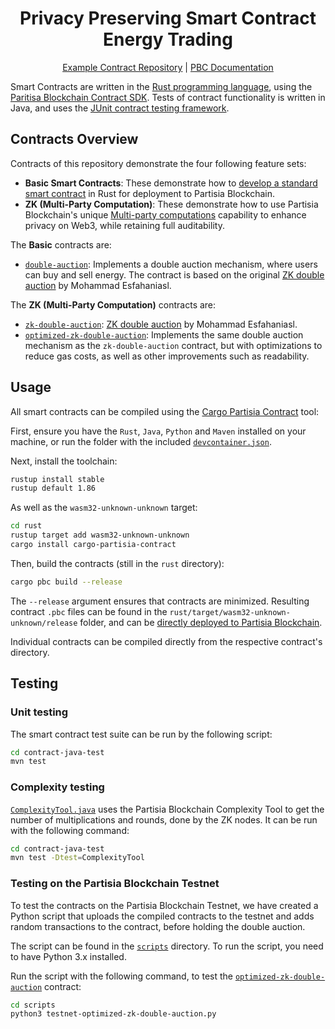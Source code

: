 <div align="center">

# Privacy Preserving Smart Contract Energy Trading

[Example Contract Repository](https://gitlab.com/partisiablockchain/language/example-contracts)
| [PBC Documentation](https://partisiablockchain.gitlab.io/documentation/)

</div>

Smart Contracts are written in the [Rust programming
language](https://rust-lang.org/), using the [Paritisa Blockchain Contract
SDK](https://gitlab.com/partisiablockchain/language/contract-sdk/). Tests of contract
functionality is written in Java, and uses the
[JUnit contract testing framework](https://gitlab.com/partisiablockchain/language/junit-contract-test/).

## Contracts Overview

Contracts of this repository demonstrate the four following feature sets:

- **Basic Smart Contracts**: These demonstrate how to [develop a standard smart
  contract](https://partisiablockchain.gitlab.io/documentation/smart-contracts/introduction-to-smart-contracts.html)
  in Rust for deployment to Partisia Blockchain.
- **ZK (Multi-Party Computation)**: These demonstrate how to use Partisia
  Blockchain's unique [Multi-party
  computations](https://partisiablockchain.gitlab.io/documentation/smart-contracts/zk-smart-contracts/zk-smart-contracts.html)
  capability to enhance privacy on Web3, while retaining full auditability.

The **Basic** contracts are:

- [`double-auction`](./rust/double-auction): Implements a double auction
  mechanism, where users can buy and sell energy. The contract is based
  on the original [ZK double auction](https://github.com/Fontex5/Thesis-Project-MPC-Energy-Trading) 
  by Mohammad Esfahaniasl.

The **ZK (Multi-Party Computation)** contracts are:

- [`zk-double-auction`](./rust/zk-double-auction): [ZK double auction](https://github.com/Fontex5/Thesis-Project-MPC-Energy-Trading) 
  by Mohammad Esfahaniasl.
- [`optimized-zk-double-auction`](./rust/optimized-zk-double-auction): Implements the same
  double auction mechanism as the `zk-double-auction` contract, but with
  optimizations to reduce gas costs, as well as other improvements such as readability.

## Usage

All smart contracts can be compiled using the [Cargo Partisia Contract](https://gitlab.com/partisiablockchain/language/cargo-partisia-contract) tool:

First, ensure you have the `Rust`, `Java`, `Python` and `Maven` installed on your machine, or
run the folder with the included [`devcontainer.json`](./.devcontainer/devcontainer.json).

Next, install the toolchain:
```bash
rustup install stable
rustup default 1.86 
```
As well as the `wasm32-unknown-unknown` target:
```bash
cd rust 
rustup target add wasm32-unknown-unknown 
cargo install cargo-partisia-contract
```
Then, build the contracts (still in the `rust` directory):
```bash
cargo pbc build --release
```

The `--release` argument ensures that contracts are minimized. Resulting
contract `.pbc` files can be found in the `rust/target/wasm32-unknown-unknown/release` folder, and can be
 [directly deployed to Partisia Blockchain](https://partisiablockchain.gitlab.io/documentation/smart-contracts/compile-and-deploy-contracts.html).

Individual contracts can be compiled directly from the respective contract's
directory.

## Testing

### Unit testing

The smart contract test suite can be run by the following script:

```bash
cd contract-java-test 
mvn test
```

### Complexity testing

[`ComplexityTool.java`](./contract-java-test/src/test/java/examples/ComplexityTool.java) uses the Partisia Blockchain Complexity Tool to get the number of multiplications and
rounds, done by the ZK nodes. It can be run with the following command:

```bash
cd contract-java-test 
mvn test -Dtest=ComplexityTool
```

### Testing on the Partisia Blockchain Testnet

To test the contracts on the Partisia Blockchain Testnet, we have created a Python script that uploads the
compiled contracts to the testnet and adds random transactions to the contract, before holding the double
auction.

The script can be found in the [`scripts`](./scripts/) directory. To run the script, you need to have Python 3.x installed.

Run the script with the following command, to test the [`optimized-zk-double-auction`](./scripts/testnet-optimized-zk-double-auction.py) contract:

```bash
cd scripts 
python3 testnet-optimized-zk-double-auction.py
```
